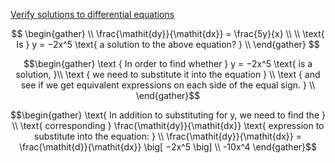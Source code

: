 [Verify solutions to differential equations](https://www.khanacademy.org/math/differential-equations/first-order-differential-equations/differential-equations-intro/e/introduction-to-differential-equations-and-initial-value-problems)

```math

\begin{gather}
   \\
   \frac{\mathit{dy}}{\mathit{dx}} = \frac{5y}{x} \\
   \\
   \text{ Is } y = −2x^5 \text{ a solution to the above equation? }
   \\
\end{gather}

```

```math
\begin{gather}
\text { In order to find whether } y = −2x^5 \text{ is a solution, }\\
\text { we need to substitute it into the equation } \\
\text { and see if we get equivalent expressions on each side of the equal sign. }
\\
\end{gather}
```

```math
\begin{gather}
\text{ In addition to substituting for y, we need to find the } \\
\text{ corresponding } \frac{\mathit{dy}}{\mathit{dx}} \text{ expression to substitute into the equation: } \\
\frac{\mathit{dy}}{\mathit{dx}} = \frac{\mathit{d}}{\mathit{dx}} \big[ −2x^5 \big] \\
-10x^4
\end{gather}
```
